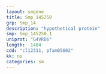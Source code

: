 ```yaml
---
layout: smgene
title: Smp_145250
grp: Smp_14
description: "hypothetical protein"
smp: Smp_145250.1
uniprot: "G4VRD6"
length:  1404
cdd: "cl12311, pfam05602"
kk: ns
categories: sm
---
```

